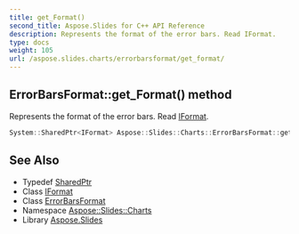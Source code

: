 ```yaml
---
title: get_Format()
second_title: Aspose.Slides for C++ API Reference
description: Represents the format of the error bars. Read IFormat.
type: docs
weight: 105
url: /aspose.slides.charts/errorbarsformat/get_format/
---
```

## ErrorBarsFormat::get_Format() method


Represents the format of the error bars. Read [IFormat](../../iformat/).

```cpp
System::SharedPtr<IFormat> Aspose::Slides::Charts::ErrorBarsFormat::get_Format() override
```




## See Also

* Typedef [SharedPtr](../../../system/sharedptr/)
* Class [IFormat](../../iformat/)
* Class [ErrorBarsFormat](../)
* Namespace [Aspose::Slides::Charts](../../)
* Library [Aspose.Slides](../../../)
